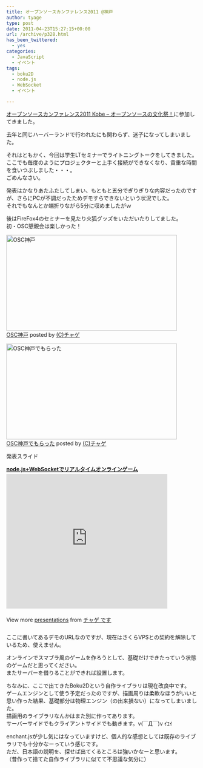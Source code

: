 ```yaml
---
title: オープンソースカンファレンス2011 @神戸
author: tyage
type: post
date: 2011-04-23T15:27:15+00:00
url: /archive/p328.html
has_been_twittered:
  - yes
categories:
  - JavaScript
  - イベント
tags:
  - boku2D
  - node.js
  - WebSocket
  - イベント

---
```

<p><a href="http://www.ospn.jp/osc2011-kobe/">オープンソースカンファレンス2011 Kobe &#8211; オープンソースの文化祭！</a>に参加してきました。</p>
<p>去年と同じハーバーランドで行われたにも関わらず、迷子になってしまいました。</p>
<p>それはともかく、今回は学生LTセミナーでライトニングトークをしてきました。<br />
ここでも毎度のようにプロジェクターと上手く接続ができなくなり、貴重な時間を食いつぶしました・・・。<br />
ごめんなさい。</p>
<p>発表はかなりあたふたしてしまい、もともと五分でぎりぎりな内容だったのですが、さらにPCが不調だったためデモすらできないという状況でした。<br />
それでもなんとか端折りながら5分に収めましたがｗ</p>
<p>後はFireFox4のセミナーを見たり火狐グッズをいただいたりしてました。<br />
初・OSC懇親会は楽しかった！</p>
<p><a href="http://photozou.jp/photo/show/265673/75877087"><img src="http://art24.photozou.jp/pub/673/265673/photo/75877087.jpg" alt="OSC神戸" width="450" height="253" style="border:0" /></a><br /><a href="http://photozou.jp/photo/show/265673/75877087">OSC神戸</a> posted by <a href="http://photozou.jp/user/top/265673">(C)チャゲ</a></p>
<p><a href="http://photozou.jp/photo/show/265673/75877429"><img src="http://art35.photozou.jp/pub/673/265673/photo/75877429.jpg" alt="OSC神戸でもらった" width="450" height="253" style="border:0" /></a><br /><a href="http://photozou.jp/photo/show/265673/75877429">OSC神戸でもらった</a> posted by <a href="http://photozou.jp/user/top/265673">(C)チャゲ</a></p>
<p><!--more--></p>
<p>発表スライド</p>
<div style="width:425px" id="__ss_7646163"> <strong style="display:block;margin:12px 0 4px"><a href="http://www.slideshare.net/tyage/nodejswebsocket" title="node.js+WebSocketでリアルタイムオンラインゲーム">node.js+WebSocketでリアルタイムオンラインゲーム</a></strong> <iframe src="http://www.slideshare.net/slideshow/embed_code/7646163" width="425" height="355" frameborder="0" marginwidth="0" marginheight="0" scrolling="no"></iframe> </p>
<div style="padding:5px 0 12px"> View more <a href="http://www.slideshare.net/">presentations</a> from <a href="http://www.slideshare.net/tyage">チャゲ です</a> </div>
</p></div>
<p>ここに書いてあるデモのURLなのですが、現在はさくらVPSとの契約を解除しているため、使えません。</p>
<p>オンラインでスマブラ風のゲームを作ろうとして、基礎だけできたっていう状態のゲームだと思ってください。<br />
またサーバーを借りることができれば設置します。</p>
<p>ちなみに、ここで出てきたBoku2Dという自作ライブラリは現在改良中です。<br />
ゲームエンジンとして使う予定だったのですが、描画周りは柔軟なほうがいいと思い作った結果、基礎部分は物理エンジン（の出来損ない）になってしまいました。<br />
描画用のライブラリなんかはまた別に作ってあります。<br />
サーバーサイドでもクライアントサイドでも動きます。v(￣Д￣)v ｲｴｲ</p>
<p>enchant.jsが少し気にはなっていますけど、個人的な感想としては既存のライブラリでも十分かなーっていう感じです。<br />
ただ、日本語の説明を、探せば出てくるところは強いかなーと思います。<br />
（昔作って捨てた自作ライブラリに似てて不思議な気分に）</p>
